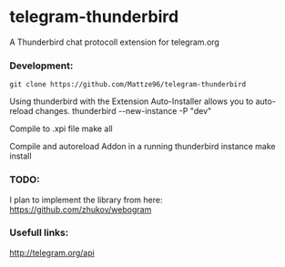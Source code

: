# telegram-thunderbird
A Thunderbird chat protocoll extension for telegram.org


### Development:
    git clone https://github.com/Mattze96/telegram-thunderbird
    
Using thunderbird with the Extension Auto-Installer allows you to auto-reload changes.
    thunderbird --new-instance -P "dev"

Compile to .xpi file
    make all

Compile and autoreload Addon in a running thunderbird instance
    make install


### TODO:
I plan to implement the library from here: https://github.com/zhukov/webogram

### Usefull links:
http://telegram.org/api
